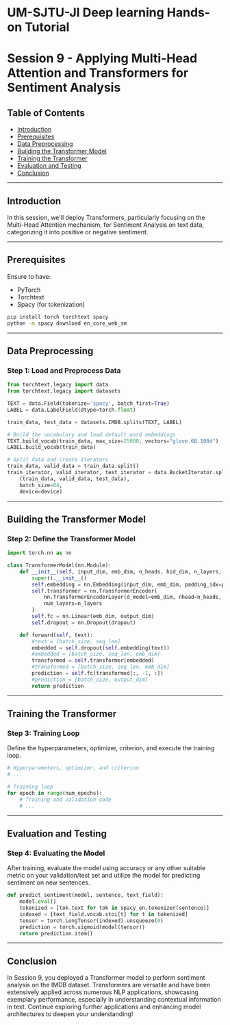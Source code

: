 # UM-SJTU-JI Deep learning Hands-on Tutorial 
# Session 9 - Applying Multi-Head Attention and Transformers for Sentiment Analysis

## Table of Contents

- [Introduction](#introduction)
- [Prerequisites](#prerequisites)
- [Data Preprocessing](#data-preprocessing)
- [Building the Transformer Model](#building-the-transformer-model)
- [Training the Transformer](#training-the-transformer)
- [Evaluation and Testing](#evaluation-and-testing)
- [Conclusion](#conclusion)

---

## Introduction

In this session, we'll deploy Transformers, particularly focusing on the Multi-Head Attention mechanism, for Sentiment Analysis on text data, categorizing it into positive or negative sentiment.

---

## Prerequisites

Ensure to have:

- PyTorch
- Torchtext
- Spacy (for tokenization)

```bash
pip install torch torchtext spacy
python -m spacy download en_core_web_sm
```

---

## Data Preprocessing

### Step 1: Load and Preprocess Data

```python
from torchtext.legacy import data
from torchtext.legacy import datasets

TEXT = data.Field(tokenize='spacy', batch_first=True)
LABEL = data.LabelField(dtype=torch.float)

train_data, test_data = datasets.IMDB.splits(TEXT, LABEL)

# Build the vocabulary and load default word embeddings
TEXT.build_vocab(train_data, max_size=25000, vectors="glove.6B.100d")
LABEL.build_vocab(train_data)

# Split data and create iterators
train_data, valid_data = train_data.split()
train_iterator, valid_iterator, test_iterator = data.BucketIterator.splits(
    (train_data, valid_data, test_data),
    batch_size=64,
    device=device)
```

---

## Building the Transformer Model

### Step 2: Define the Transformer Model

```python
import torch.nn as nn

class TransformerModel(nn.Module):
    def __init__(self, input_dim, emb_dim, n_heads, hid_dim, n_layers, output_dim, dropout, pad_idx):
        super().__init__()
        self.embedding = nn.Embedding(input_dim, emb_dim, padding_idx=pad_idx)
        self.transformer = nn.TransformerEncoder(
            nn.TransformerEncoderLayer(d_model=emb_dim, nhead=n_heads, dim_feedforward=hid_dim),
            num_layers=n_layers
        )
        self.fc = nn.Linear(emb_dim, output_dim)
        self.dropout = nn.Dropout(dropout)

    def forward(self, text):
        #text = [batch_size, seq_len]
        embedded = self.dropout(self.embedding(text))
        #embedded = [batch_size, seq_len, emb_dim]
        transformed = self.transformer(embedded)
        #transformed = [batch_size, seq_len, emb_dim]
        prediction = self.fc(transformed[:, -1, :])
        #prediction = [batch_size, output_dim]
        return prediction
```

---

## Training the Transformer

### Step 3: Training Loop

Define the hyperparameters, optimizer, criterion, and execute the training loop.

```python
# Hyperparameters, optimizer, and criterion
# ...

# Training loop
for epoch in range(num_epochs):
    # Training and validation code
    # ...
```

---

## Evaluation and Testing

### Step 4: Evaluating the Model

After training, evaluate the model using accuracy or any other suitable metric on your validation/test set and utilize the model for predicting sentiment on new sentences.

```python
def predict_sentiment(model, sentence, text_field):
    model.eval()
    tokenized = [tok.text for tok in spacy_en.tokenizer(sentence)]
    indexed = [text_field.vocab.stoi[t] for t in tokenized]
    tensor = torch.LongTensor(indexed).unsqueeze(0)
    prediction = torch.sigmoid(model(tensor))
    return prediction.item()
```

---

## Conclusion

In Session 9, you deployed a Transformer model to perform sentiment analysis on the IMDB dataset. Transformers are versatile and have been extensively applied across numerous NLP applications, showcasing exemplary performance, especially in understanding contextual information in text. Continue exploring further applications and enhancing model architectures to deepen your understanding!
